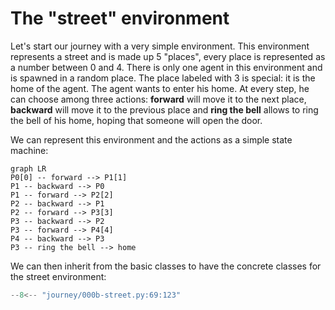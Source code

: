 # The "street" environment

Let's start our journey with a very simple environment. This environment represents
a street and is made up 5 "places", every place is represented as a number
between 0 and 4. There is only one agent in this environment and is spawned
in a random place. The place labeled with 3 is special: it is the home of the
agent. The agent wants to enter his home. At every step, he can choose among
three actions: **forward** will move it to the next place, **backward** will move
it to the previous place and **ring the bell** allows to ring the bell of
his home, hoping that someone will open the door.

We can represent this environment and the actions as a simple state machine:

```mermaid
graph LR
P0[0] -- forward --> P1[1]
P1 -- backward --> P0
P1 -- forward --> P2[2]
P2 -- backward --> P1
P2 -- forward --> P3[3]
P3 -- backward --> P2
P3 -- forward --> P4[4]
P4 -- backward --> P3
P3 -- ring the bell --> home
```

We can then inherit from the basic classes to have the concrete classes for the
street environment:

```py linenums="69" title="000b-street.py"
--8<-- "journey/000b-street.py:69:123"
```

